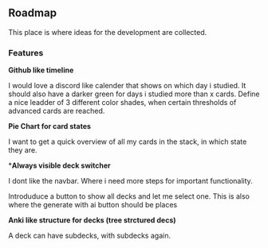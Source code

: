 ## Roadmap

This place is where ideas for the development are collected.

### Features

**Github like timeline**

I would love a discord like calender that shows on which day i studied. It should also have a darker green for days i studied more than x cards. Define a nice leadder of 3 different color shades, when certain thresholds of advanced cards are reached.

**Pie Chart for card states**

I want to get a quick overview of all my cards in the stack, in which state they are.

***Always visible deck switcher**

I dont like the navbar. Where i need more steps for important functionality.

Introduduce a button to show all decks and let me select one. This is also where the generate with ai button should be places

**Anki like structure for decks (tree strctured decs)**

A deck can have subdecks, with subdecks again.